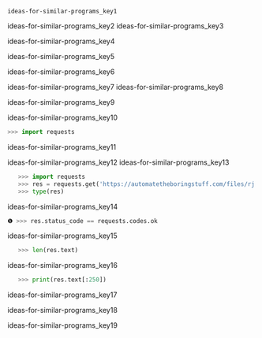 ```ngMeta
ideas-for-similar-programs_key1
```

ideas-for-similar-programs_key2
ideas-for-similar-programs_key3


ideas-for-similar-programs_key4


ideas-for-similar-programs_key5


ideas-for-similar-programs_key6


ideas-for-similar-programs_key7
ideas-for-similar-programs_key8


ideas-for-similar-programs_key9


ideas-for-similar-programs_key10


```python
>>> import requests
```
ideas-for-similar-programs_key11


ideas-for-similar-programs_key12
ideas-for-similar-programs_key13


```python
   >>> import requests
   >>> res = requests.get('https://automatetheboringstuff.com/files/rj.txt')
   >>> type(res)
```
ideas-for-similar-programs_key14
```python
❶ >>> res.status_code == requests.codes.ok
```
ideas-for-similar-programs_key15
```python
   >>> len(res.text)
```
ideas-for-similar-programs_key16
```python
   >>> print(res.text[:250])
```
ideas-for-similar-programs_key17


ideas-for-similar-programs_key18


ideas-for-similar-programs_key19
